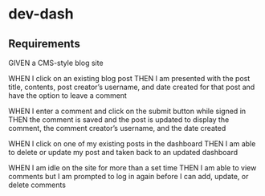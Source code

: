 # dev-dash

## Requirements

GIVEN a CMS-style blog site
<!--
WHEN I visit the site for the first time
    THEN I am presented with the homepage, which includes existing blog posts if any have been posted; navigation links for the homepage and the dashboard; and the option to log in
-->
<!--
WHEN I click on the homepage option
    THEN I am taken to the homepage
-->
<!--
WHEN I click on any other links in the navigation
    THEN I am prompted to either sign up or sign in
-->
<!--
WHEN I choose to sign up
    THEN I am prompted to create a username and password
-->
<!--
WHEN I click on the sign-up button
    THEN my user credentials are saved and I am logged into the site
-->
<!--
WHEN I revisit the site at a later time and choose to sign in
    THEN I am prompted to enter my username and password
-->
<!--
WHEN I am signed in to the site
    THEN I see navigation links for the homepage, the dashboard, and the option to log out
-->
<!--
WHEN I click on the homepage option in the navigation
    THEN I am taken to the homepage and presented with existing blog posts that include the post title and the date created
-->

WHEN I click on an existing blog post
    THEN I am presented with the post title, contents, post creator’s username, and date created for that post and have the option to leave a comment

WHEN I enter a comment and click on the submit button while signed in
    THEN the comment is saved and the post is updated to display the comment, the comment creator’s username, and the date created

<!--
WHEN I click on the dashboard option in the navigation
    THEN I am taken to the dashboard and presented with any blog posts I have already created and the option to add a new blog post
-->
<!--
WHEN I click on the button to add a new blog post
    THEN I am prompted to enter both a title and contents for my blog post
-->
<!--
WHEN I click on the button to create a new blog post
    THEN the title and contents of my post are saved and I am taken back to an updated dashboard with my new blog post
-->

WHEN I click on one of my existing posts in the dashboard
    THEN I am able to delete or update my post and taken back to an updated dashboard

<!--
WHEN I click on the logout option in the navigation
    THEN I am signed out of the site
-->

WHEN I am idle on the site for more than a set time
    THEN I am able to view comments but I am prompted to log in again before I can add, update, or delete comments